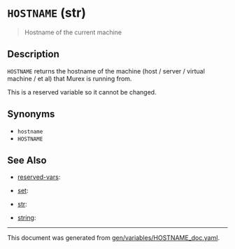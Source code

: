 # `HOSTNAME` (str)

> Hostname of the current machine

## Description

`HOSTNAME` returns the hostname of the machine (host / server / virtual machine
/ et al) that Murex is running from.

This is a reserved variable so it cannot be changed.



## Synonyms

* `hostname`
* `HOSTNAME`


## See Also

* [reserved-vars](../variables/reserved-vars.md):
  
* [set](../variables/set.md):
  
* [str](../variables/str.md):
  
* [string](../variables/string.md):
  

<hr/>

This document was generated from [gen/variables/HOSTNAME_doc.yaml](https://github.com/lmorg/murex/blob/master/gen/variables/HOSTNAME_doc.yaml).